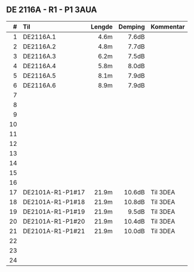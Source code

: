 ## DE 2116A - R1 - P1   3AUA

|  #  |        Til       |Lengde|Demping|Kommentar|
|----:|:-----------------|-----:|------:|:--------|
|    1|DE2116A.1         |  4.6m|  7.6dB|         |
|    2|DE2116A.2         |  4.8m|  7.7dB|         |
|    3|DE2116A.3         |  6.2m|  7.5dB|         |
|    4|DE2116A.4         |  5.8m|  8.0dB|         |
|    5|DE2116A.5         |  8.1m|  7.9dB|         |
|    6|DE2116A.6         |  8.9m|  7.9dB|         |
|    7|                  |      |       |         |       
|    8|                  |      |       |         |
|    9|                  |      |       |         |
|   10|                  |      |       |         |
|   11|                  |      |       |         |
|   12|                  |      |       |         |
|   13|                  |      |       |         |
|   14|                  |      |       |         |
|   15|                  |      |       |         |
|   16|                  |      |       |         |
|   17|DE2101A-R1-P1#17  | 21.9m| 10.6dB|Til 3DEA |
|   18|DE2101A-R1-P1#18  | 21.9m| 10.8dB|Til 3DEA |
|   19|DE2101A-R1-P1#19  | 21.9m|  9.5dB|Til 3DEA |
|   20|DE2101A-R1-P1#20  | 21.9m| 10.4dB|Til 3DEA |
|   21|DE2101A-R1-P1#21  | 21.9m| 10.0dB|Til 3DEA |
|   22|                  |      |       |         |
|   23|                  |      |       |         |
|   24|                  |      |       |         |
